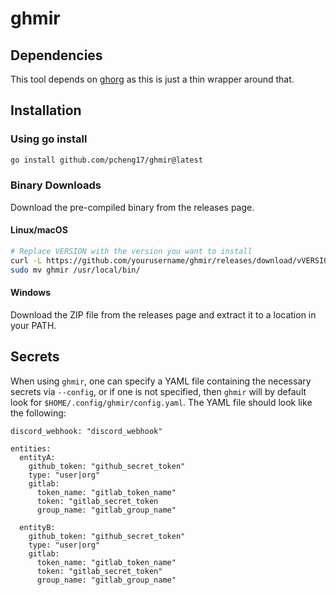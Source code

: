 # ghmir

## Dependencies

This tool depends on [ghorg](https://github.com/gabrie30/ghorg) as this is just a thin wrapper
around that.

## Installation

### Using go install

```bash
go install github.com/pcheng17/ghmir@latest
```

### Binary Downloads

Download the pre-compiled binary from the releases page.

#### Linux/macOS
```bash
# Replace VERSION with the version you want to install
curl -L https://github.com/yourusername/ghmir/releases/download/vVERSION/ghmir_Linux_x86_64.tar.gz | tar xz
sudo mv ghmir /usr/local/bin/
```

#### Windows
Download the ZIP file from the releases page and extract it to a location in your PATH.

## Secrets

When using `ghmir`, one can specify a YAML file containing the necessary secrets via `--config`, or
if one is not specified, then `ghmir` will by default look for `$HOME/.config/ghmir/config.yaml`.
The YAML file should look like the following:

```
discord_webhook: "discord_webhook"

entities:
  entityA:
    github_token: "github_secret_token"
    type: "user|org"
    gitlab:
      token_name: "gitlab_token_name"
      token: "gitlab_secret_token
      group_name: "gitlab_group_name"

  entityB:
    github_token: "github_secret_token"
    type: "user|org"
    gitlab:
      token_name: "gitlab_token_name"
      token: "gitlab_secret_token"
      group_name: "gitlab_group_name"
```
